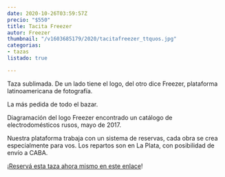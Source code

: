 ```yaml
---
date: 2020-10-26T03:59:57Z
precio: "$550"
title: Tacita Freezer
autor: Freezer
thumbnail: "/v1603685179/2020/tacitafreezer_ttquos.jpg"
categorias:
- tazas
listado: true

---
```

Taza sublimada. De un lado tiene el logo, del otro dice Freezer, plataforma latinoamericana de fotografía.

La más pedida de todo el bazar.

Diagramación del logo Freezer encontrado un catálogo de electrodomésticos rusos, mayo de 2017.

Nuestra plataforma trabaja con un sistema de reservas, cada obra se crea especialmente para vos. Los repartos son en La Plata, con posibilidad de envío a CABA.

¡[Reservá esta taza ahora mismo en este enlace](https://docs.google.com/forms/d/1jmyGErjRGRAS5j3GffN_pvH8cyRNMz5lsXPpwT-SAMk/edit)!